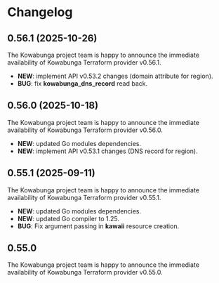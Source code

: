 # Changelog

## 0.56.1 (2025-10-26)

The Kowabunga project team is happy to announce the immediate availability of Kowabunga Terraform provider v0.56.1.

* **NEW**: implement API v0.53.2 changes (domain attribute for region).
* **BUG**: fix **kowabunga_dns_record** read back.

## 0.56.0 (2025-10-18)

The Kowabunga project team is happy to announce the immediate availability of Kowabunga Terraform provider v0.56.0.

* **NEW**: updated Go modules dependencies.
* **NEW**: implement API v0.53.1 changes (DNS record for region).

## 0.55.1 (2025-09-11)

The Kowabunga project team is happy to announce the immediate availability of Kowabunga Terraform provider v0.55.1.

* **NEW**: updated Go modules dependencies.
* **NEW**: updated Go compiler to 1.25.
* **BUG**: Fix argument passing in **kawaii** resource creation.

## 0.55.0

The Kowabunga project team is happy to announce the immediate availability of Kowabunga Terraform provider v0.55.0.
